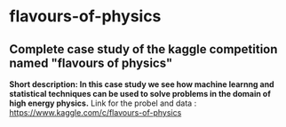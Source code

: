 # flavours-of-physics
## Complete case study of the kaggle competition named "flavours of physics"

**Short description: In this case study we see how machine learnng and statistical techniques can be used to solve problems in the domain of high energy physics.**
Link for the probel and data : https://www.kaggle.com/c/flavours-of-physics

